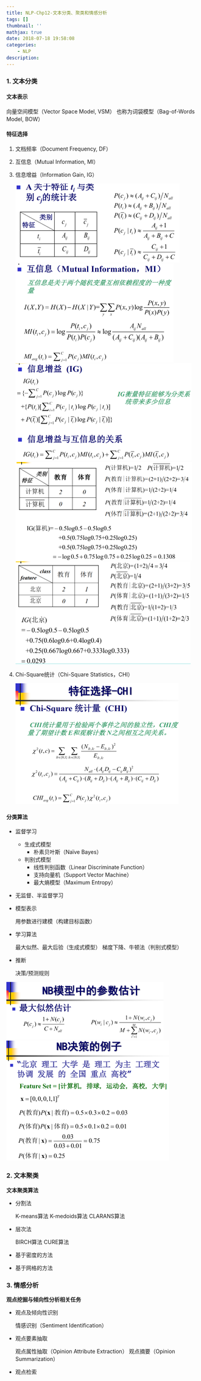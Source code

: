 ```yaml
---
title: NLP-Chp12-文本分类、聚类和情感分析
tags: []
thumbnail: ''
mathjax: true
date: 2018-07-18 19:58:08
categories:
	- NLP
description:
---
```


### 1. 文本分类

#### 文本表示

向量空间模型（Vector Space Model, VSM） 也称为词袋模型（Bag-of-Words Model, BOW） 

#### 特征选择 

1. 文档频率（Document Frequency, DF） 

2. 互信息（Mutual Information, MI） 

3. 信息增益（Information Gain, IG）

   <img src="../asset/NLP-Chp12-文本分类、聚类和情感分析/56438018.jpg" style="zoom:50%;" />

   <img src="../asset/NLP-Chp12-文本分类、聚类和情感分析/44010823.jpg" style="zoom:50%;" /> 

   <img src="../asset/NLP-Chp12-文本分类、聚类和情感分析/22109923.jpg" style="zoom:50%;" />

   <img src="../asset/NLP-Chp12-文本分类、聚类和情感分析/7502438.jpg" style="zoom:50%;" />

   <img src="../asset/NLP-Chp12-文本分类、聚类和情感分析/71599116.jpg" style="zoom:50%;" />

4. Chi-Square统计（Chi-Square Statistics，CHI） 

   <img src="../asset/NLP-Chp12-文本分类、聚类和情感分析/68104786.jpg" style="zoom:50%;" />

#### 分类算法

- 监督学习 

  - 生成式模型 
	- 朴素贝叶斯（Naïve Bayes） 
  - 判别式模型 
  	- 线性判别函数（Linear Discriminate Function） 
  	- 支持向量机（Support Vector Machine） 
  	- 最大熵模型（Maximum Entropy） 
- 无监督、半监督学习  



- 模型表示 

  用参数进行建模（构建目标函数） 

- 学习算法 

  最大似然、最大后验（生成式模型） 
  梯度下降、牛顿法（判别式模型） 

- 推断 

  决策/预测规则 

<img src="../asset/NLP-Chp12-文本分类、聚类和情感分析/11128725.jpg" style="zoom:50%;" />

<img src="../asset/NLP-Chp12-文本分类、聚类和情感分析/65000254.jpg" style="zoom:50%;" />

### 2. 文本聚类

**文本聚类算法** 

- 分割法 

  K-means算法 
  K-medoids算法 
  CLARANS算法 

- 层次法 

  BIRCH算法 
  CURE算法 

- 基于密度的方法 

- 基于网格的方法 

### 3. 情感分析

**观点挖掘与倾向性分析相关任务** 

- 观点及倾向性识别 

  情感识别（Sentiment Identification） 

- 观点要素抽取 

  观点属性抽取（Opinion Attribute Extraction） 
  观点摘要（Opinion Summarization） 

- 观点检索 